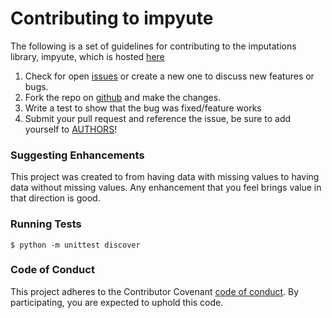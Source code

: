 # Contributing to impyute

The following is a set of guidelines for contributing to the imputations library, impyute, which is hosted [here](https://github.com/eltonlaw/impyute) 
1. Check for open [issues](https://github.com/eltonlaw/impyute/issues) or create a new one to discuss new features or bugs.
2. Fork the repo on [github](https://github.com/eltonlaw/impyute) and make the changes.
3. Write a test to show that the bug was fixed/feature works 
4. Submit your pull request and reference the issue, be sure to add yourself to [AUTHORS](https://github.com/eltonlaw/impyute/blob/master/AUTHORS.rst)!

### Suggesting Enhancements

This project was created to from having data with missing values to having data without missing values. Any enhancement that you feel brings value in that direction is good. 

### Running Tests

``` shell
$ python -m unittest discover
```

### Code of Conduct

This project adheres to the Contributor Covenant [code of conduct](CODE_OF_CONDUCT.md). By participating, you are expected to uphold this code.

